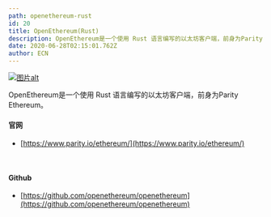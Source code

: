```yaml
---
path: openethereum-rust
id: 20
title: OpenEthereum(Rust)
description: OpenEthereum是一个使用 Rust 语言编写的以太坊客户端，前身为Parity Ethereum。
date: 2020-06-28T02:15:01.762Z
author: ECN
---
```




[![&#x56FE;&#x7247;alt](https://www.parity.io/assets/img/logos/logo-parity-dark.png?v=f03357b9da)](https://www.parity.io/ethereum/)

OpenEthereum是一个使用 Rust 语言编写的以太坊客户端，前身为Parity Ethereum。



#### 官网

* [https://www.parity.io/ethereum/](https://www.parity.io/ethereum/)

<br/>

#### Github

* [https://github.com/openethereum/openethereum](https://github.com/openethereum/openethereum)

